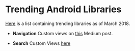# Trending Android Libraries

[Here](https://medium.com/@geekonjava/best-trending-android-libraries-of-march-2018-cd24da1dde16) is a list containing trending libraries as of March 2018.

- **Navigation** Custom views on [this](https://uxplanet.org/top-15-android-navigation-github-ui-libraries-and-components-java-kotlin-a90da35dead3) Medium post.


- **Search** Custom Views [here](https://uxplanet.org/top-15-search-github-ui-libraries-and-components-java-swift-8d7403e73aa8)